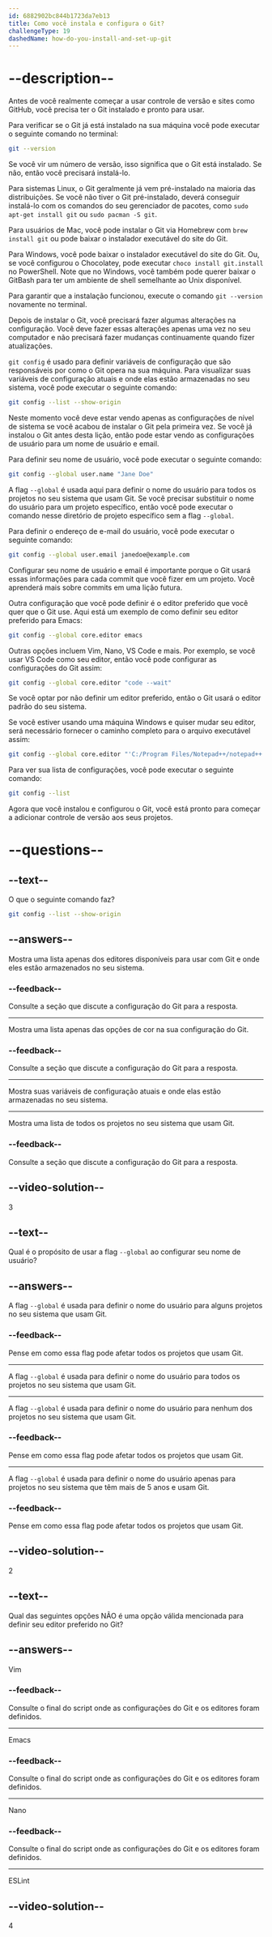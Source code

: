 ```yaml
---
id: 6882902bc844b1723da7eb13
title: Como você instala e configura o Git?
challengeType: 19
dashedName: how-do-you-install-and-set-up-git
---
```


# --description--

Antes de você realmente começar a usar controle de versão e sites como GitHub, você precisa ter o Git instalado e pronto para usar.

Para verificar se o Git já está instalado na sua máquina você pode executar o seguinte comando no terminal:

```sh
git --version
```

Se você vir um número de versão, isso significa que o Git está instalado. Se não, então você precisará instalá-lo.

Para sistemas Linux, o Git geralmente já vem pré-instalado na maioria das distribuições. Se você não tiver o Git pré-instalado, deverá conseguir instalá-lo com os comandos do seu gerenciador de pacotes, como `sudo apt-get install git` ou `sudo pacman -S git`.

Para usuários de Mac, você pode instalar o Git via Homebrew com `brew install git` ou pode baixar o instalador executável do site do Git.

Para Windows, você pode baixar o instalador executável do site do Git. Ou, se você configurou o Chocolatey, pode executar `choco install git.install` no PowerShell. Note que no Windows, você também pode querer baixar o GitBash para ter um ambiente de shell semelhante ao Unix disponível.

Para garantir que a instalação funcionou, execute o comando `git --version` novamente no terminal.

Depois de instalar o Git, você precisará fazer algumas alterações na configuração. Você deve fazer essas alterações apenas uma vez no seu computador e não precisará fazer mudanças continuamente quando fizer atualizações.

`git config` é usado para definir variáveis de configuração que são responsáveis por como o Git opera na sua máquina. Para visualizar suas variáveis de configuração atuais e onde elas estão armazenadas no seu sistema, você pode executar o seguinte comando:

```sh
git config --list --show-origin
```

Neste momento você deve estar vendo apenas as configurações de nível de sistema se você acabou de instalar o Git pela primeira vez. Se você já instalou o Git antes desta lição, então pode estar vendo as configurações de usuário para um nome de usuário e email.

Para definir seu nome de usuário, você pode executar o seguinte comando:

```sh
git config --global user.name "Jane Doe"
```

A flag `--global` é usada aqui para definir o nome do usuário para todos os projetos no seu sistema que usam Git. Se você precisar substituir o nome do usuário para um projeto específico, então você pode executar o comando nesse diretório de projeto específico sem a flag `--global`.

Para definir o endereço de e-mail do usuário, você pode executar o seguinte comando:

```sh
git config --global user.email janedoe@example.com
```

Configurar seu nome de usuário e email é importante porque o Git usará essas informações para cada commit que você fizer em um projeto. Você aprenderá mais sobre commits em uma lição futura.

Outra configuração que você pode definir é o editor preferido que você quer que o Git use. Aqui está um exemplo de como definir seu editor preferido para Emacs:

```sh
git config --global core.editor emacs
```

Outras opções incluem Vim, Nano, VS Code e mais. Por exemplo, se você usar VS Code como seu editor, então você pode configurar as configurações do Git assim:

```sh
git config --global core.editor "code --wait"
```

Se você optar por não definir um editor preferido, então o Git usará o editor padrão do seu sistema.

Se você estiver usando uma máquina Windows e quiser mudar seu editor, será necessário fornecer o caminho completo para o arquivo executável assim:

```sh
git config --global core.editor "'C:/Program Files/Notepad++/notepad++.exe' -multiInst -notabbar -nosession -noPlugin"
```

Para ver sua lista de configurações, você pode executar o seguinte comando:

```sh
git config --list
```

Agora que você instalou e configurou o Git, você está pronto para começar a adicionar controle de versão aos seus projetos.

# --questions--

## --text--

O que o seguinte comando faz?

```sh
git config --list --show-origin
```

## --answers--

Mostra uma lista apenas dos editores disponíveis para usar com Git e onde eles estão armazenados no seu sistema.

### --feedback--

Consulte a seção que discute a configuração do Git para a resposta.

---

Mostra uma lista apenas das opções de cor na sua configuração do Git.

### --feedback--

Consulte a seção que discute a configuração do Git para a resposta.

---

Mostra suas variáveis de configuração atuais e onde elas estão armazenadas no seu sistema.

---

Mostra uma lista de todos os projetos no seu sistema que usam Git.

### --feedback--

Consulte a seção que discute a configuração do Git para a resposta.

## --video-solution--

3

## --text--

Qual é o propósito de usar a flag `--global` ao configurar seu nome de usuário?

## --answers--

A flag `--global` é usada para definir o nome do usuário para alguns projetos no seu sistema que usam Git.

### --feedback--

Pense em como essa flag pode afetar todos os projetos que usam Git.

---

A flag `--global` é usada para definir o nome do usuário para todos os projetos no seu sistema que usam Git.

---

A flag `--global` é usada para definir o nome do usuário para nenhum dos projetos no seu sistema que usam Git.

### --feedback--

Pense em como essa flag pode afetar todos os projetos que usam Git.

---

A flag `--global` é usada para definir o nome do usuário apenas para projetos no seu sistema que têm mais de 5 anos e usam Git.

### --feedback--

Pense em como essa flag pode afetar todos os projetos que usam Git.

## --video-solution--

2

## --text--

Qual das seguintes opções NÃO é uma opção válida mencionada para definir seu editor preferido no Git?

## --answers--

Vim

### --feedback--

Consulte o final do script onde as configurações do Git e os editores foram definidos.

---

Emacs

### --feedback--

Consulte o final do script onde as configurações do Git e os editores foram definidos.

---

Nano

### --feedback--

Consulte o final do script onde as configurações do Git e os editores foram definidos.

---

ESLint

## --video-solution--

4
